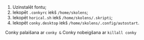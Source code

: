1. Uzinstalēt fontu;
2. Iekopēt `.conkyrc` iekš `/home/skolens`;
3. Iekopēt `horical.sh` iekš `/home/skolens/.skripti`;
4. Iekopēt `conky.desktop` iekš `/home/skolens/.config/autostart`.

Conky palaišana ar `conky &`
Conky nobeigšana ar `killall conky`
